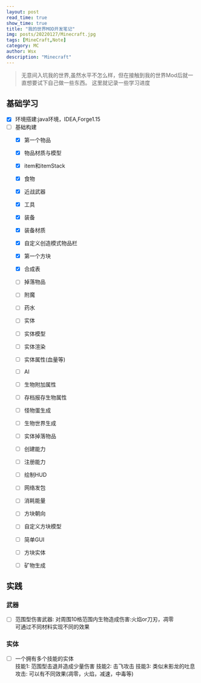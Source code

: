 ```yaml
---
layout: post
read_time: true
show_time: true
title: "我的世界MOD开发笔记"
img: posts/20220127/Minecraft.jpg
tags: [MineCraft,Note]
category: MC
author: Wsx
description: "Minecraft"
---
```

> 无意间入坑我的世界,虽然水平不怎么样，但在接触到我的世界Mod后就一直想要试下自己做一些东西。
> 这里就记录一些学习进度

## 基础学习
- [x] 环境搭建:java环境，IDEA,Forge1.15
- [ ] 基础构建
    - [x] 第一个物品
    - [x] 物品材质与模型
    - [x] item和itemStack
    - [x] 食物
    - [x] 近战武器
    - [x] 工具
    - [x] 装备
    - [x] 装备材质
    - [x] 自定义创造模式物品栏
    - [x] 第一个方块
    - [x] 合成表
    - [ ] 掉落物品
    - [ ] 附魔 
    - [ ] 药水
    - [ ] 实体
    - [ ] 实体模型
    - [ ] 实体渲染
    - [ ] 实体属性(血量等)
    - [ ] AI
    - [ ] 生物附加属性
    - [ ] 存档报存生物属性
    - [ ] 怪物蛋生成
    - [ ] 生物世界生成
    - [ ] 实体掉落物品
    - [ ] 创建能力
    - [ ] 注册能力
    - [ ] 绘制HUD
    - [ ] 网络发包
    - [ ] 消耗能量
    - [ ] 方块朝向
    - [ ] 自定义方块模型
    - [ ] 简单GUI
    - [ ] 方块实体
    - [ ] 矿物生成
  

## 实践
### 武器
- [ ] 范围型伤害武器: 对周围10格范围内生物造成伤害:火焰or刀刃，凋零 \
  可通过不同材料实现不同的效果

### 实体
- [ ] 一个拥有多个技能的实体 \
  技能1: 范围型击退并造成少量伤害
  技能2: 击飞攻击
  技能3: 类似末影龙的吐息攻击: 可以有不同效果(凋零，火焰，减速，中毒等)
  


